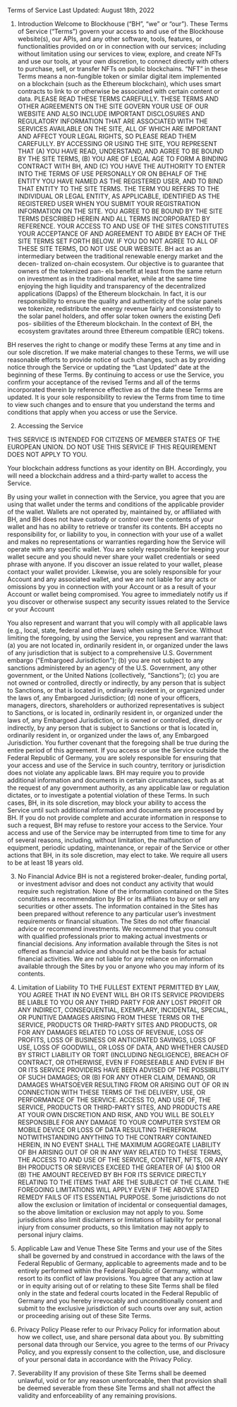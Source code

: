 Terms of Service
Last Updated: August 18th, 2022
1. Introduction
Welcome to Blockhouse (“BH”, “we” or “our”). These Terms of Service (“Terms”) govern your access to and use of the Blockhouse website(s), our APIs, and any other software, tools, features, or functionalities provided on or in connection with our services; including without limitation using our services to view, explore, and create NFTs and use our tools, at your own discretion, to connect directly with others to purchase, sell, or transfer NFTs on public blockchains. “NFT” in these Terms means a non-fungible token or similar digital item implemented on a blockchain (such as the Ethereum blockchain), which uses smart contracts to link to or otherwise be associated with certain content or data.
PLEASE READ THESE TERMS CAREFULLY. THESE TERMS AND OTHER AGREEMENTS ON THE SITE GOVERN YOUR USE OF OUR WEBSITE AND ALSO INCLUDE IMPORTANT DISCLOSURES AND REGULATORY INFORMATION THAT ARE ASSOCIATED WITH THE SERVICES AVAILABLE ON THE SITE, ALL OF WHICH ARE IMPORTANT AND AFFECT YOUR LEGAL RIGHTS, SO PLEASE READ THEM CAREFULLY.
BY ACCESSING OR USING THE SITE, YOU REPRESENT THAT (A) YOU HAVE READ, UNDERSTAND, AND AGREE TO BE BOUND BY THE SITE TERMS, (B) YOU ARE OF LEGAL AGE TO FORM A BINDING CONTRACT WITH BH, AND (C) YOU HAVE THE AUTHORITY TO ENTER INTO THE TERMS OF USE PERSONALLY OR ON BEHALF OF THE ENTITY YOU HAVE NAMED AS THE REGISTERED USER, AND TO BIND THAT ENTITY TO THE SITE TERMS. THE TERM YOU REFERS TO THE INDIVIDUAL OR LEGAL ENTITY, AS APPLICABLE, IDENTIFIED AS THE REGISTERED USER WHEN YOU SUBMIT YOUR REGISTRATION INFORMATION ON THE SITE. YOU AGREE TO BE BOUND BY THE SITE TERMS DESCRIBED HEREIN AND ALL TERMS INCORPORATED BY REFERENCE. YOUR ACCESS TO AND USE OF THE SITES CONSTITUTES YOUR ACCEPTANCE OF AND AGREEMENT TO ABIDE BY EACH OF THE SITE TERMS SET FORTH BELOW. IF YOU DO NOT AGREE TO ALL OF THESE SITE TERMS, DO NOT USE OUR WEBSITE.
BH act as an intermediary between the traditional renewable energy market and the decen-
tralized on-chain ecosystem. Our objective is to guarantee that owners of the tokenized pan-
els benefit at least from the same return on investment as in the traditional market, while at
the same time enjoying the high liquidity and transparency of the decentralized applications
(Dapps) of the Ethereum blockchain. In fact, it is our responsibility to ensure the quality
and authenticity of the solar panels we tokenize, redistribute the energy revenue fairly and
consistently to the solar panel holders, and offer solar token owners the existing Defi pos-
sibilities of the Ethereum blockchain. In the context of BH, the ecosystem gravitates around
three Ethereum compatible (ERC) tokens.
 
BH reserves the right to change or modify these Terms at any time and in our sole discretion. If we make material changes to these Terms, we will use reasonable efforts to provide notice of such changes, such as by providing notice through the Service or updating the “Last Updated” date at the beginning of these Terms. By continuing to access or use the Service, you confirm your acceptance of the revised Terms and all of the terms incorporated therein by reference effective as of the date these Terms are updated. It is your sole responsibility to review the Terms from time to time to view such changes and to ensure that you understand the terms and conditions that apply when you access or use the Service.
 
2. Accessing the Service
 
THIS SERVICE IS INTENDED FOR CITIZENS OF MEMBER STATES OF THE EUROPEAN UNION. DO NOT USE THIS SERVICE IF THIS REQUIREMENT DOES NOT APPLY TO YOU.
 
Your blockchain address functions as your identity on BH. Accordingly, you will need a blockchain address and a third-party wallet to access the Service.
 
By using your wallet in connection with the Service, you agree that you are using that wallet under the terms and conditions of the applicable provider of the wallet. Wallets are not operated by, maintained by, or affiliated with BH, and BH does not have custody or control over the contents of your wallet and has no ability to retrieve or transfer its contents. BH accepts no responsibility for, or liability to you, in connection with your use of a wallet and makes no representations or warranties regarding how the Service will operate with any specific wallet. You are solely responsible for keeping your wallet secure and you should never share your wallet credentials or seed phrase with anyone. If you discover an issue related to your wallet, please contact your wallet provider. Likewise, you are solely responsible for your Account and any associated wallet, and we are not liable for any acts or omissions by you in connection with your Account or as a result of your Account or wallet being compromised. You agree to immediately notify us if you discover or otherwise suspect any security issues related to the Service or your Account
 
You also represent and warrant that you will comply with all applicable laws (e.g., local, state, federal and other laws) when using the Service. Without limiting the foregoing, by using the Service, you represent and warrant that: (a) you are not located in, ordinarily resident in, or organized under the laws of any jurisdiction that is subject to a comprehensive U.S. Government embargo ("Embargoed Jurisdiction"); (b) you are not subject to any sanctions administered by an agency of the U.S. Government, any other government, or the United Nations (collectively, “Sanctions”); (c) you are not owned or controlled, directly or indirectly, by any person that is subject to Sanctions, or that is located in, ordinarily resident in, or organized under the laws of, any Embargoed Jurisdiction; (d) none of your officers, managers, directors, shareholders or authorized representatives is subject to Sanctions, or is located in, ordinarily resident in, or organized under the laws of, any Embargoed Jurisdiction, or is owned or controlled, directly or indirectly, by any person that is subject to Sanctions or that is located in, ordinarily resident in, or organized under the laws of, any Embargoed Jurisdiction. You further covenant that the foregoing shall be true during the entire period of this agreement. If you access or use the Service outside the Federal Republic of Germany, you are solely responsible for ensuring that your access and use of the Service in such country, territory or jurisdiction does not violate any applicable laws.
BH may require you to provide additional information and documents in certain circumstances, such as at the request of any government authority, as any applicable law or regulation dictates, or to investigate a potential violation of these Terms. In such cases, BH, in its sole discretion, may block your ability to access the Service until such additional information and documents are processed by BH. If you do not provide complete and accurate information in response to such a request, BH may refuse to restore your access to the Service.
Your access and use of the Service may be interrupted from time to time for any of several reasons, including, without limitation, the malfunction of equipment, periodic updating, maintenance, or repair of the Service or other actions that BH, in its sole discretion, may elect to take.
We require all users to be at least 18 years old.
 
3. No Financial Advice
BH is not a registered broker-dealer, funding portal, or investment advisor and does not conduct any activity that would require such registration. None of the information contained on the Sites constitutes a recommendation by BH or its affiliates to buy or sell any securities or other assets. The information contained in the Sites has been prepared without reference to any particular user’s investment requirements or financial situation. The Sites do not offer financial advice or recommend investments. We recommend that you consult with qualified professionals prior to making actual investments or financial decisions. Any information available through the Sites is not offered as financial advice and should not be the basis for actual financial activities. We are not liable for any reliance on information available through the Sites by you or anyone who you may inform of its contents.
 
 
4. Limitation of Liability
TO THE FULLEST EXTENT PERMITTED BY LAW, YOU AGREE THAT IN NO EVENT WILL BH OR ITS SERVICE PROVIDERS BE LIABLE TO YOU OR ANY THIRD PARTY FOR ANY LOST PROFIT OR ANY INDIRECT, CONSEQUENTIAL, EXEMPLARY, INCIDENTAL, SPECIAL, OR PUNITIVE DAMAGES ARISING FROM THESE TERMS OR THE SERVICE, PRODUCTS OR THIRD-PARTY SITES AND PRODUCTS, OR FOR ANY DAMAGES RELATED TO LOSS OF REVENUE, LOSS OF PROFITS, LOSS OF BUSINESS OR ANTICIPATED SAVINGS, LOSS OF USE, LOSS OF GOODWILL, OR LOSS OF DATA, AND WHETHER CAUSED BY STRICT LIABILITY OR TORT (INCLUDING NEGLIGENCE), BREACH OF CONTRACT, OR OTHERWISE, EVEN IF FORESEEABLE AND EVEN IF BH OR ITS SERVICE PROVIDERS HAVE BEEN ADVISED OF THE POSSIBILITY OF SUCH DAMAGES; OR (B) FOR ANY OTHER CLAIM, DEMAND, OR DAMAGES WHATSOEVER RESULTING FROM OR ARISING OUT OF OR IN CONNECTION WITH THESE TERMS OF THE DELIVERY, USE, OR PERFORMANCE OF THE SERVICE. ACCESS TO, AND USE OF, THE SERVICE, PRODUCTS OR THIRD-PARTY SITES, AND PRODUCTS ARE AT YOUR OWN DISCRETION AND RISK, AND YOU WILL BE SOLELY RESPONSIBLE FOR ANY DAMAGE TO YOUR COMPUTER SYSTEM OR MOBILE DEVICE OR LOSS OF DATA RESULTING THEREFROM.
NOTWITHSTANDING ANYTHING TO THE CONTRARY CONTAINED HEREIN, IN NO EVENT SHALL THE MAXIMUM AGGREGATE LIABILITY OF BH ARISING OUT OF OR IN ANY WAY RELATED TO THESE TERMS, THE ACCESS TO AND USE OF THE SERVICE, CONTENT, NFTS, OR ANY BH PRODUCTS OR SERVICES EXCEED THE GREATER OF (A) $100 OR (B) THE AMOUNT RECEIVED BY BH FOR ITS SERVICE DIRECTLY RELATING TO THE ITEMS THAT ARE THE SUBJECT OF THE CLAIM. THE FOREGOING LIMITATIONS WILL APPLY EVEN IF THE ABOVE STATED REMEDY FAILS OF ITS ESSENTIAL PURPOSE.
Some jurisdictions do not allow the exclusion or limitation of incidental or consequential damages, so the above limitation or exclusion may not apply to you. Some jurisdictions also limit disclaimers or limitations of liability for personal injury from consumer products, so this limitation may not apply to personal injury claims.
 
5. Applicable Law and Venue
These Site Terms and your use of the Sites shall be governed by and construed in accordance with the laws of the Federal Republic of Germany, applicable to agreements made and to be entirely performed within the Federal Republic of Germany, without resort to its conflict of law provisions. You agree that any action at law or in equity arising out of or relating to these Site Terms shall be filed only in the state and federal courts located in the Federal Republic of Germany and you hereby irrevocably and unconditionally consent and submit to the exclusive jurisdiction of such courts over any suit, action or proceeding arising out of these Site Terms.
 
 
6. Privacy Policy
Please refer to our Privacy Policy for information about how we collect, use, and share personal data about you. By submitting personal data through our Service, you agree to the terms of our Privacy Policy, and you expressly consent to the collection, use, and disclosure of your personal data in accordance with the Privacy Policy.
 
 
7. Severability
If any provision of these Site Terms shall be deemed unlawful, void or for any reason unenforceable, then that provision shall be deemed severable from these Site Terms and shall not affect the validity and enforceability of any remaining provisions.